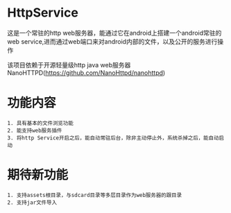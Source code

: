 HttpService
===========

这是一个常驻的http web服务器，能通过它在android上搭建一个android常驻的web 			service,进而通过web端口来对android内部的文件，以及公开的服务进行操作

该项目依赖于开源轻量级http java web服务器 NanoHTTPD(https://github.com/NanoHttpd/nanohttpd)

功能内容
====
	
	1. 具有基本的文件浏览功能
	2. 能支持web服务插件
	3. 将http Service开启之后，能自动常驻后台，除非主动停止外，系统杀掉之后，能自动启动

期待新功能
====

	1. 支持assets根目录，与sdcard目录等多层目录作为web服务器的跟目录
	2. 支持jar文件导入
